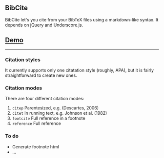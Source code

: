## BibCite

BibCite let's you cite from your BibTeX files using a markdown-like syntax. It depends on jQuery and Underscore.js. 

## [Demo](https://bacor.github.io/bibcite)

------------------------

### Citation styles
It currently supports only one citatation style (roughly, APA), but it is fairly straightforward to create new ones.

### Citation modes
There are four different citation modes:

1. `citep` Parentesized, e.g. (Descartes, 2006)
2. `citet` In running text, e.g. Johnson et al. (1982)
3. `footcite` Full reference in a footnote
4. `reference` Full reference

### To do
- Generate footnote html
- ...
